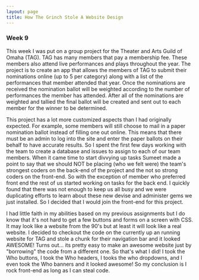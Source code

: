 ```yaml
---
layout: page
title: How The Grinch Stole A Website Design
---
```

<h3>Week 9</h3>

This week I was put on a group project for the Theater and Arts Guild of Omaha (TAG). TAG has many members that pay a membership fee.  These members also attend live performances and plays throughout the year. The project is to create an app that allows the members of TAG to submit their nominations online (up to 5 per category) along with a list of the performances that member attended that year. Once the nominations are received the nomination ballot will be weighted according to the number of performances the member has attended. After all of the nominations are weighted and tallied the final ballot will be created and sent out to each member for the winner to be determined.

This project has a lot more customized aspects than I had originally expected. For example, some members will still choose to mail in a paper nomination ballot instead of filling one out online. This means that there must be an admin to log into the site and enter the paper ballots on their behalf to have accurate results. So I spent the first few days working with the team to create a database and issues to assign to each of our team members.  When it came time to start divvying up tasks Sumeet made a point to say that we should NOT be placing (who we felt were) the team's strongest coders on the back-end of the project and the not so strong coders on the front-end. So with the exception of member who preferred front end the rest of us started working on tasks for the back end.  I quickly found that there was not enough to keep us all busy and we were duplicating efforts to learn about these new devise and administer gems we just installed.  So I decided that I would join the front-end for this project.

I had little faith in my abilities based on my previous assignments but I do know that it's not hard to get a few buttons and forms on a screen with CSS.  It may look like a website from the 90's but at least it will look like a real website.  I decided to checkout the code on the currently up an running website for TAG and stole a chunk for their navigation bar and it looked AWESOME! Turns out... its pretty easy to make an awesome website just by "borrowing" the code from a different one. So that's what I did! I took the Who buttons, I took the Who headers, I tooks the who dropdowns, and I even took the Who banners and it looked awesome! So my conclusion is I rock front-end as long as I can steal code. 